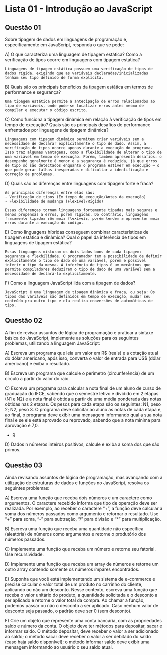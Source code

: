 # Lista 01 - Introdução ao JavaScript

## Questão 01 
Sobre tipagem de dados em linguagens de programação e, especificamente em JavaScript, responda o que se pede:

A) O que caracteriza uma linguagem de tipagem estática? Como a verificação de tipos ocorre em linguagens com tipagem estática?

    Linguagens de tipagem estática possuem uma verificação de tipos de dados rígida, exigindo que as variáveis declaradas/inicializadas tenham seu tipo definido de forma explícita.  
  
B) Quais são os principais benefícios da tipagem estática em termos de performance e segurança?

    Uma tipagem estática permite a antecipação de erros relacionados ao tipo de variáveis, onde pode-se localizar erros antes mesmo de compilar e executar o código escrito.

C) Como funciona a tipagem dinâmica em relação à verificação de tipos em tempo de execução? Quais são os principais desafios de performance enfrentados por linguagens de tipagem dinâmica?

    Linguagens com tipagem dinâmica permitem criar variáveis sem a necessidade de declarar explicitamente o tipo de dado. Assim, a verificação de tipos ocorre apenas durante a execução do programa. Isso traz algumas vantagens, como a flexibilidade de alterar o tipo de uma variável em tempo de execução. Porém, também apresenta desafios: o desempenho geralmente é menor e a segurança é reduzida, já que erros de tipo só são detectados enquanto o programa estiver em execução — o que pode gerar falhas inesperadas e dificultar a identificação e correção de problemas.  

D) Quais são as diferenças entre linguagens com tipagem forte e fraca?

    As principais diferenças entre elas são:
    - Verificação de tipos (Em tempo de execução/Antes da execução)
    - Flexibilidade de mudança (Flexível/Rígido) 
    
    Essas diferenças tornam linguagens fortemente tipadas mais seguras e menos propensas a erros, porém rígidas. Do contrário, linguagens fracamente tipadas são mais flexíveis, porém tendem a apresentar mais erros durante a execução do código. 

E) Como linguagens híbridas conseguem combinar características de tipagem estática e dinâmica? Qual o papel da inferência de tipos em linguagens de tipagem estática?

    Essas linguagens misturam os dois lados bons de cada tipagem: segurança e flexbilidade. O programador tem a possibilidade de definir explicitamente o tipo de dado de uma variável, porém é possível inferir o tipo da mesma. A inferência de tipos é um mecânimos que permite compiladores deduzirem o tipo de dado de uma variãvel sem a necessidade de declará-lo explicitamente.

F) Como a linguagem JavaScript lida com a tipagem de dados?

    JavaScript é uma linguagem de tipagem dinâmica e fraca, ou seja: Os tipos das variáveis são definidos em tempo de execução, mudar seu conteúdo pra outro tipo e ela realiza cnoversões de automáticas de tipo. 

## Questão 02
A fim de revisar assuntos de lógica de programação e praticar a sintaxe básica do JavaScript, implemente as soluções para os seguintes problemas, utilizando a linguagem JavaScript:

A) Escreva um programa que leia um valor em R$ (reais) e a cotação atual do dólar americano,
após isso, converta o valor de entrada para US$ (dólar americano) e exiba o resultado.
 
B) Escreva um programa que calcule o perímetro (circunferência) de um círculo a partir do valor
do raio.

C) Escreva um programa para calcular a nota final de um aluno de curso de graduação do IFCE, sabendo que o semestre letivo é dividido em 2 etapas (N1 e N2) e a nota final é obtida a partir de uma média ponderada das notas obtidas nas 2 etapas. Os pesos para cada etapa são os seguintes: N1, peso 2; N2, peso 3. O programa deve solicitar ao aluno as notas de cada etapa
e, ao final, o programa deve exibir uma mensagem informando qual a sua nota final e se ele está aprovado ou reprovado, sabendo que a nota mínima para aprovação é 7,0.

- R

D) Dados n números inteiros positivos, calcule e exiba a soma dos que são primos.

## Questão 03
Ainda revisando assuntos de lógica de programação, mas avançando com a utilização de estruturas de dados e funções no JavaScript, resolva os seguintes problemas:

A) Escreva uma função que receba dois números e um caractere como argumentos. O caractere recebido informa que tipo de operação deve ser realizada. Por exemplo, ao receber o caractere “+”, a função deve calcular a soma dos números passados como argumento e retornar o resultado. Use “+” para soma, “-” para subtração, “/” para divisão e “*” para multiplicação.

B) Escreva uma função que receba uma quantidade não específica (aleatória) de números como argumentos e retorne o produtório dos números passados.

C) Implemente uma função que receba um número e retorne seu fatorial. Use recursividade.

D) Implemente uma função que receba um array de números e retorne um outro array contendo somente os números ímpares encontrados.

E) Suponha que você está implementando um sistema de e-commerce e precise calcular o valor total de um produto no carrinho do cliente, aplicando ou não um desconto. Nesse contexto, escreva uma função que receba o valor unitário do produto, a quantidade
solicitada e o desconto a ser aplicado e retorne o valor total da compra. Ao chamar a função, podemos passar ou não o desconto a ser aplicado. Caso nenhum valor de desconto seja passado, o padrão deve ser 0 (sem desconto).

F) Crie um objeto que represente uma conta bancária, com as propriedades saldo e número da conta. O objeto deve ter métodos para depositar, sacar e informar saldo. O método depositar, deve receber o valor a ser adicionado ao saldo; o método sacar deve receber o valor a ser debitado do saldo (caso haja saldo disponível); o método informar saldo deve exibir uma mensagem informando ao usuário o seu saldo atual.

